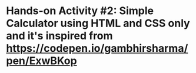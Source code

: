 # Hands-on Activity #2: Simple Calculator using HTML and CSS only and it's inspired from https://codepen.io/gambhirsharma/pen/ExwBKop
